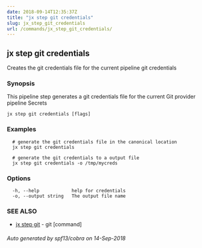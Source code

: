 ```yaml
---
date: 2018-09-14T12:35:37Z
title: "jx step git credentials"
slug: jx_step_git_credentials
url: /commands/jx_step_git_credentials/
---
```

## jx step git credentials

Creates the git credentials file for the current pipeline git credentials

### Synopsis

This pipeline step generates a git credentials file for the current Git provider pipeline Secrets

```
jx step git credentials [flags]
```

### Examples

```
  # generate the git credentials file in the canonical location
  jx step git credentials
  
  # generate the git credentials to a output file
  jx step git credentials -o /tmp/mycreds
```

### Options

```
  -h, --help            help for credentials
  -o, --output string   The output file name
```

### SEE ALSO

* [jx step git](/commands/jx_step_git/)	 - git [command]

###### Auto generated by spf13/cobra on 14-Sep-2018
